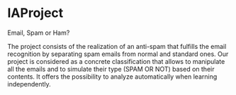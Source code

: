 # IAProject
Email, Spam or Ham?


The project consists of the realization of an anti-spam that
fulfills the email recognition by separating spam emails from normal and standard ones.
Our project is considered as a concrete classification that allows to manipulate all the
emails and to simulate their type (SPAM OR NOT) based on their contents. It offers the
possibility to analyze automatically when learning independently.
